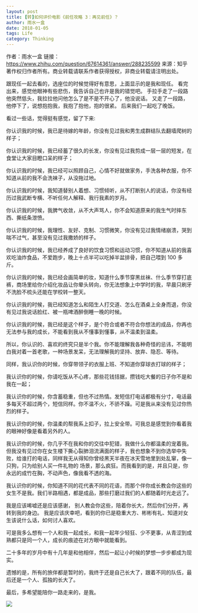 ```yaml
---
layout: post
title: [转]如何评价电影《前任攻略 3：再见前任》？
author: 雨水一盒
date: 2018-01-05
tags: Life
category: Thinking
---
```

作者：雨水一盒
链接：https://www.zhihu.com/question/67614361/answer/288235599
来源：知乎
著作权归作者所有。商业转载请联系作者获得授权，非商业转载请注明出处。




跟现任一起去看的，选座位的时候觉得好有意思，上面显示的是我和现任。
看完出来，感觉他眼神有些悲伤，我告诉自己也许是我的错觉吧。
手拉手走了一段路他突然低头，我拉拉他问他怎么了是不是不开心了，他没说话。
又走了一段路，他停下了，说想抱抱我，我抱了抱他，抱的很紧。
后来我们一起吃了晚饭。

看过一些话，觉得挺有感觉，留了下来:

你认识我的时候，我已是待嫁的年龄，你没有见过我和男生成群结队去翻墙爬树的样子；

你认识我的时候，我已经蓄了很久的长发，你没有见过我剪成一层一层的短发，在食堂让大家目瞪口呆的样子；

你认识我的时候，我已经可以照顾自己，心情不好就做家务，手洗各种衣服，你不知道从前的我不会洗袜子，从没拖过地。

你认识我的时候，我知道替别人着想、习惯倾听，从不打断别人的说话，你没有经历过我武断专横、不听任何人解释、我行我素的岁月。

你认识我的时候，我脾气收敛，从不大声骂人，你不会知道原来的我生气时摔东西、撕纸条泄愤。

你认识我的时候，我理性、友好、克制、习惯微笑，你没有见过我情绪崩溃，哭到喘不过气，甚至没有见过我撒娇的样子。

你认识我的时候，我已经养成了良好的饮食习惯和运动习惯，你不知道从前的我喜欢吃油炸食品，不爱跑步，晚上十点半可以吃掉半盆排骨，把自己喂到 100 多斤。

你认识我的时候，我已经会画简单的妆，知道什么季节穿黑丝袜、什么季节穿打底裤，商场里给你介绍化妆品让你晕头转向，你无法想象上中学时的我，早晨只刷牙不洗脸不梳头还能在学校转一整天。

你认识我的时候，我已经知道怎么和陌生人打交道、怎么在酒桌上全身而退，你没有见过我说话脸红、被一瓶啤酒醉倒睡一晚的时候。

你认识我的时候，我已经是这个样子，是个符合或者不符合你想法的成品，你再也无法参与我的成长，不能看到我从不懂事到懂事，从不温柔到温柔。

所以，你认识的、喜欢的终究只是半个我。你不能理解我各种奇怪的忌讳，不能明白我对着一首老歌，一种场景发呆，无法理解我的坚持、放弃、隐忍、等待。

同样，我认识你的时候，你穿带领子的衣服上班、不知道你穿球衣打球的样子；

我认识你的时候，你请吃饭从不心疼，那些花钱拮据，攒钱吃大餐的日子你不是和我在一起；

我认识你的时候，你含蓄稳重，但也不过热情。发短信打电话都极有分寸，电话最多每天不超过两个，短信同样。你不温不火，不骄不躁。可是我从来没有见过你热烈的样子。

我认识你的时候，你温柔的帮我系上扣子，拉上安全带。可我总是感觉到你看着我的眼神好像是看着另外的人。

我认识你的时候，你几乎不在我和你的交往中犯错，我做什么你都温柔的宠着我。但我没有见过你在女生楼下撕心裂肺泪流满面的样子，我也想象不到你选举中失败，给谁打的电话，同样我无从得知你曾经黑天半夜在冰天雪地里到处乱窜，像一只狗，只为给别人买一件礼物的 场景，那么疯狂。而我看到的是，并且只是，你永远的成竹在胸，不动声色，像我看不透的海。

我认识你的时候，你知道不同的花代表不同的花语，而那个伴你成长教会你这些的女生不是我。我们半路相遇，都是成品，那些打磨过我们的人都随着时光走远了。

我是应该唏嘘还是应该感谢， 别人教会你这些，陪着你长大，然后你们分开，再转到我的身边。
我是应该庆幸吧，看到的你已是稳重大方、彬彬有礼、知道对女生该说什么话，如何讨人喜欢。

可是我多么想有一个人和我一起成长，和我一起年少轻狂、少不更事，从青涩到成熟都只是同一个人，成长的痕迹在对方眼中就能看到。

二十多年的岁月中有十几年是和他相伴，然后一起让小时候的梦想一步步都成为现实。

遗憾的是，所有的旅伴都是暂时的，我终于还是自己长大了，跟着不同的队伍，最后还是一个人、孤独的长大了。

最后，多希望能陪你一路走来的，是我。

![](https://pic2.zhimg.com/50/v2-f93a0de12345855b32fef63109e83328_hd.jpg)

